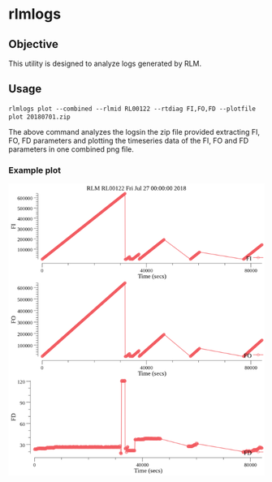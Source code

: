 # rlmlogs

## Objective

This utility is designed to analyze logs generated by RLM.

## Usage

```
rlmlogs plot --combined --rlmid RL00122 --rtdiag FI,FO,FD --plotfile plot 20180701.zip
```
The above command analyzes the logsin the zip file provided extracting FI, FO, FD parameters and plotting the
timeseries data of the FI, FO and FD parameters in one combined png file.

### Example plot

![Example Plot](RL00122.png)

